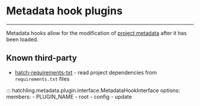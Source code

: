 # Metadata hook plugins

-----

Metadata hooks allow for the modification of [project metadata](../../config/metadata.md) after it has been loaded.

## Known third-party

- [hatch-requirements-txt](https://github.com/repo-helper/hatch-requirements-txt) - read project dependencies from `requirements.txt` files

::: hatchling.metadata.plugin.interface.MetadataHookInterface
    options:
      members:
      - PLUGIN_NAME
      - root
      - config
      - update
